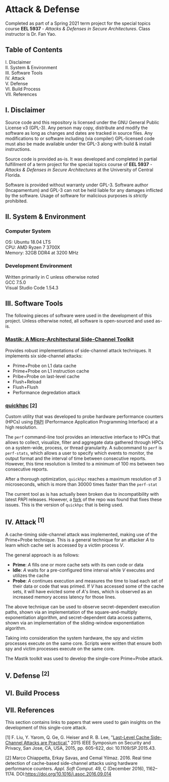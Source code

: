 # Attack & Defense
Completed as part of a Spring 2021 term project for the special topics course **EEL 5937** - *Attacks & Defenses in Secure Architectures*. Class instructor is Dr. Fan Yao.



## Table of Contents

I. Disclaimer  
II. System & Environment  
III. Software Tools  
IV. Attack  
V. Defense  
VI. Build Process  
VII. References



## I. Disclaimer

Source code and this repository is licensed under the GNU General Public License v3 (GPL-3). Any person may copy, distribute and modify the software as long as changes and dates are tracked in source files. Any modifications to or software including (via compiler) GPL-licensed code must also be made available under the GPL-3 along with build & install instructions.

Source code is provided as-is. It was developed and completed in partial fulfillment of a term project for the special topics course of **EEL 5937** - *Attacks & Defenses in Secure Architectures* at the University of Central Florida.

Software is provided without warranty under GPL-3. Software author (Incapamentum) and GPL-3 can not be held liable for any damages inflicted by the software. Usage of software for malicious purposes is *strictly* prohibited.



## II. System & Environment

### Computer System

OS: Ubuntu 18.04 LTS  
CPU: AMD Ryzen 7 3700X  
Memory: 32GB DDR4 at 3200 MHz

### Development Environment


Written primarily in C unless otherwise noted  
GCC 7.5.0  
Visual Studio Code 1.54.3



## III. Software Tools

The following pieces of software were used in the development of this project. Unless otherwise noted, all software is open-sourced and used as-is.

### [Mastik: A Micro-Architectural Side-Channel Toolkit](https://cs.adelaide.edu.au/~yval/Mastik/)

Provides robust implementations of side-channel attack techniques. It implements six side-channel attacks:

+ Prime+Probe on L1 data cache
+ Prime+Probe on L1 instruction cache
+ Pribe+Probe on last-level cache
+ Flush+Reload
+ Flush+Flush
+ Performance degredation attack

### [quickhpc](https://github.com/chpmrc/quickhpc) [2]

Custom utility that was developed to probe hardware performance counters (HPCs) using [PAPI](http://icl.cs.utk.edu/papi/) (Performance Application Programming Interface) at a high resolution. 

The `perf` command-line tool provides an interactive interface to HPCs that allows to collect, visualize, filter and aggregate data gathered through HPCs on a system-wide, process, or thread granularity. A subcommand to `perf` is `perf-stats`, which allows a user to specify which events to monitor, the output format and the interval of time between consecutive reports. However, this time resolution is limited to a minimum of 100 ms between two consecutive reports.

After a thorough optimization, `quickhpc` reaches a maximum resolution of 3 microseconds, which is more than 30000 times faster than the `perf-stat`

The current tool as is has actually been broken due to incompatibility with latest PAPI releases. However, a [fork](https://github.com/zechenghe/quickhpc) of the repo was found that fixes these issues. This is the version of `quickhpc` that is being used.

## IV. Attack <sup>[1]</sup>

A cache-timing side-channel attack was implemented, making use of the Prime+Probe technique. This is a general technique for an attacker *A* to learn which cache set is accessed by a victim process *V*.

The general approach is as follows:

- **Prime**: *A* fills one or more cache sets with its own code or data
- **Idle**: *A* waits for a pre-configured time interval while *V* executes and utilizes the cache
- **Probe**: *A* continues execution and measures the time to load each set of their data or code that was primed. If *V* has accessed some of the cache sets, it will have evicted some of *A*'s lines, which is observed as an increased memory access latency for those lines.

The above technique can be used to observe secret-dependent execution paths, shown via an implementation of the square-and-multiply exponentiation algorithm, and secret-dependent data access patterns, shown via an implementation of the sliding-window exponentiation algorithm.

Taking into consideration the system hardware, the spy and victim processes execute on the same core. Scripts were written that ensure both spy and victim processes execute on the same core.

The Mastik toolkit was used to develop the single-core Prime+Probe attack.



## V. Defense <sup>[2]</sup>



## VI. Build Process



## VII. References

This section contains links to papers that were used to gain insights on the development of this single-core attack.

[1] F. Liu, Y. Yarom, Q. Ge, G. Heiser and R. B. Lee, "[Last-Level Cache Side-Channel Attacks are Practical,](https://ieeexplore.ieee.org/stamp/stamp.jsp?tp=&arnumber=7163050)" 2015 IEEE Symposium on Security and Privacy, San Jose, CA, USA, 2015, pp. 605-622, doi: 10.1109/SP.2015.43.

[2] Marco Chiappetta, Erkay Savas, and Cemal Yilmaz. 2016. Real time detection of cache-based side-channel attacks using hardware performance counters. <i>Appl. Soft Comput.</i> 49, C (December 2016), 1162–1174. DOI:https://doi.org/10.1016/j.asoc.2016.09.014

